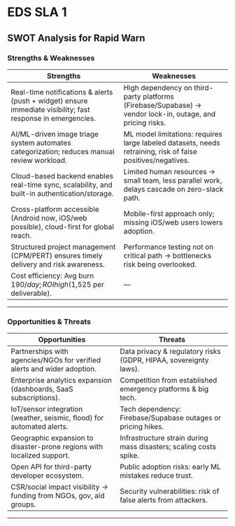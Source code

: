 
# EDS SLA 1

## **SWOT Analysis for Rapid Warn**


### **Strengths & Weaknesses**

| **Strengths** | **Weaknesses** |
| --- | --- |
| Real-time notifications & alerts (push + widget) ensure immediate visibility; fast response in emergencies. | High dependency on third-party platforms (Firebase/Supabase) → vendor lock-in, outage, and pricing risks. |
| AI/ML-driven image triage system automates categorization; reduces manual review workload. | ML model limitations: requires large labeled datasets, needs retraining, risk of false positives/negatives. |
| Cloud-based backend enables real-time sync, scalability, and built-in authentication/storage. | Limited human resources → small team, less parallel work, delays cascade on zero-slack path. |
| Cross-platform accessible (Android now, iOS/web possible), cloud-first for global reach. | Mobile-first approach only; missing iOS/web users lowers adoption. |
| Structured project management (CPM/PERT) ensures timely delivery and risk awareness. | Performance testing not on critical path → bottlenecks risk being overlooked. |
| Cost efficiency: Avg burn $190/day; ROI high ($1,525 per deliverable). | —   |

***

### Opportunities & Threats

| **Opportunities** | **Threats** |
| --- | --- |
| Partnerships with agencies/NGOs for verified alerts and wider adoption. | Data privacy & regulatory risks (GDPR, HIPAA, sovereignty laws). |
| Enterprise analytics expansion (dashboards, SaaS subscriptions). | Competition from established emergency platforms & big tech. |
| IoT/sensor integration (weather, seismic, flood) for automated alerts. | Tech dependency: Firebase/Supabase outages or pricing hikes. |
| Geographic expansion to disaster-prone regions with localized support. | Infrastructure strain during mass disasters; scaling costs spike. |
| Open API for third-party developer ecosystem. | Public adoption risks: early ML mistakes reduce trust. |
| CSR/social impact visibility → funding from NGOs, gov, aid groups. | Security vulnerabilities: risk of false alerts from attackers. |

***

